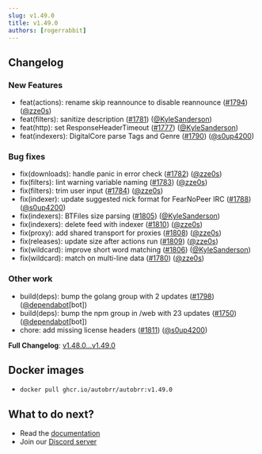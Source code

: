 ```yaml
---
slug: v1.49.0
title: v1.49.0
authors: [rogerrabbit]
---
```

## Changelog


### New Features


* feat(actions): rename skip reannounce to disable reannounce ([\#1794](https://github.com/autobrr/autobrr/pull/1794)) ([@zze0s](https://github.com/zze0s))
* feat(filters): sanitize description ([\#1781](https://github.com/autobrr/autobrr/pull/1781)) ([@KyleSanderson](https://github.com/KyleSanderson))
* feat(http): set ResponseHeaderTimeout ([\#1777](https://github.com/autobrr/autobrr/pull/1777)) ([@KyleSanderson](https://github.com/KyleSanderson))
* feat(indexers): DigitalCore parse Tags and Genre ([\#1790](https://github.com/autobrr/autobrr/pull/1790)) ([@s0up4200](https://github.com/s0up4200))


### Bug fixes


* fix(downloads): handle panic in error check ([\#1782](https://github.com/autobrr/autobrr/pull/1782)) ([@zze0s](https://github.com/zze0s))
* fix(filters): lint warning variable naming ([\#1783](https://github.com/autobrr/autobrr/pull/1783)) ([@zze0s](https://github.com/zze0s))
* fix(filters): trim user input ([\#1784](https://github.com/autobrr/autobrr/pull/1784)) ([@zze0s](https://github.com/zze0s))
* fix(indexer): update suggested nick format for FearNoPeer IRC ([\#1788](https://github.com/autobrr/autobrr/pull/1788)) ([@s0up4200](https://github.com/s0up4200))
* fix(indexers): BTFiles size parsing ([\#1805](https://github.com/autobrr/autobrr/pull/1805)) ([@KyleSanderson](https://github.com/KyleSanderson))
* fix(indexers): delete feed with indexer ([\#1810](https://github.com/autobrr/autobrr/pull/1810)) ([@zze0s](https://github.com/zze0s))
* fix(proxy): add shared transport for proxies ([\#1808](https://github.com/autobrr/autobrr/pull/1808)) ([@zze0s](https://github.com/zze0s))
* fix(releases): update size after actions run ([\#1809](https://github.com/autobrr/autobrr/pull/1809)) ([@zze0s](https://github.com/zze0s))
* fix(wildcard): improve short word matching ([\#1806](https://github.com/autobrr/autobrr/pull/1806)) ([@KyleSanderson](https://github.com/KyleSanderson))
* fix(wildcard): match on multi\-line data ([\#1780](https://github.com/autobrr/autobrr/pull/1780)) ([@zze0s](https://github.com/zze0s))


### Other work


* build(deps): bump the golang group with 2 updates ([\#1798](https://github.com/autobrr/autobrr/pull/1798)) ([@dependabot](https://github.com/dependabot)\[bot])
* build(deps): bump the npm group in /web with 23 updates ([\#1750](https://github.com/autobrr/autobrr/pull/1750)) ([@dependabot](https://github.com/dependabot)\[bot])
* chore: add missing license headers ([\#1811](https://github.com/autobrr/autobrr/pull/1811)) ([@s0up4200](https://github.com/s0up4200))


**Full Changelog**: [v1\.48\.0\...v1\.49\.0](https://github.com/autobrr/autobrr/compare/v1.48.0...v1.49.0)


## Docker images


* `docker pull ghcr.io/autobrr/autobrr:v1.49.0`


## What to do next?


* Read the [documentation](https://autobrr.com)
* Join our [Discord server](https://discord.gg/8s5d8pFhba)
